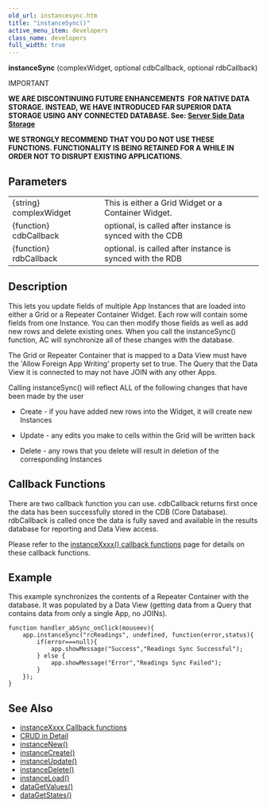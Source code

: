```yaml
---
old_url: instancesync.htm
title: "instanceSync()"
active_menu_item: developers
class_name: developers
full_width: true
---
```



**instanceSync** (complexWidget, optional cdbCallback, optional rdbCallback)

IMPORTANT

**WE ARE DISCONTINUING FUTURE ENHANCEMENTS  FOR NATIVE DATA STORAGE. INSTEAD, WE HAVE INTRODUCED FAR SUPERIOR DATA STORAGE USING ANY CONNECTED DATABASE. See: [Server Side Data Storage](/developers/documentation/product-guide/data-storage/server-side-data-storage/)**

**WE STRONGLY RECOMMEND THAT YOU DO NOT USE THESE FUNCTIONS. FUNCTIONALITY IS BEING RETAINED FOR A WHILE IN ORDER NOT TO DISRUPT EXISTING APPLICATIONS.**

## Parameters

<table>
<tr>
<td width="201">
{string} complexWidget

</td>
<td width="9">
</td>
<td width="670">
This is either a Grid Widget or a Container Widget.

</td>
</tr>
<tr>
<td width="201">
{function} cdbCallback

</td>
<td width="9">
</td>
<td width="670">
optional, is called after instance is synced with the CDB

</td>
</tr>
<tr>
<td width="201">
{function} rdbCallback

</td>
<td width="9">
</td>
<td width="670">
optional. is called after instance is synced with the RDB

</td>
</tr>
</table>

## Description

This lets you update fields of multiple App Instances that are loaded into either a Grid or a Repeater Container Widget. Each row will contain some fields from one Instance. You can then modify those fields as well as add new rows and delete existing ones. When you call the instanceSync() function, AC will synchronize all of these changes with the database.

The Grid or Repeater Container that is mapped to a Data View must have the 'Allow Foreign App Writing' property set to true. The Query that the Data View it is connected to may not have JOIN with any other Apps.

Calling instanceSync() will reflect ALL of the following changes that have been made by the user

 - Create - if you have added new rows into the Widget, it will create new Instances

 - Update - any edits you make to cells within the Grid will be written back

 - Delete - any rows that you delete will result in deletion of the corresponding Instances

## Callback Functions

There are two callback function you can use. cdbCallback returns first once the data has been successfully stored in the CDB (Core Database). rdbCallback is called once the data is fully saved and available in the results database for reporting and Data View access.

Please refer to the [instanceXxxx() callback functions](/developers/documentation/scripting-apis/client-api/instance-data-functions/instancexxxx-callback-function) page for details on these callback functions.

## Example

This example synchronizes the contents of a Repeater Container with the database. It was populated by a Data View (getting data from a Query that contains data from only a single App, no JOINs).

    function handler_abSync_onClick(mouseev){
        app.instanceSync("rcReadings", undefined, function(error,status){
            if(error===null){
                app.showMessage("Success","Readings Sync Successful");
            } else {
                app.showMessage("Error","Readings Sync Failed");
            }
        });
    }
     
   

## See Also

 - [instanceXxxx Callback functions](/developers/documentation/scripting-apis/client-api/instance-data-functions/instancexxxx-callback-function)
 - [CRUD in Detail](/developers/documentation/product-guide/advanced-features/data-storage-management/crud-in-detail/)
 - [instanceNew()](/developers/documentation/scripting-apis/client-api/instance-data-functions/instancenew)
 - [instanceCreate()](/developers/documentation/scripting-apis/client-api/instance-data-functions/instancesave "instance")
 - [instanceUpdate()](/developers/documentation/scripting-apis/client-api/instance-data-functions/instancesave)
 - [instanceDelete()](/developers/documentation/scripting-apis/client-api/instance-data-functions/instancedelete)
 - [instanceLoad()](/developers/documentation/scripting-apis/client-api/instance-data-functions/instanceload)
 - [dataGetValues()](/developers/documentation/scripting-apis/client-api/widget-data-state-manipulation/datagetvalues)
 - [dataGetStates()](/developers/documentation/scripting-apis/client-api/widget-data-state-manipulation/datagetstates)

